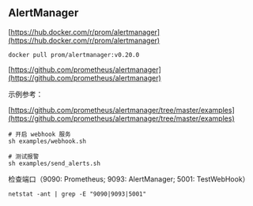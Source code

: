 ## AlertManager

[https://hub.docker.com/r/prom/alertmanager](https://hub.docker.com/r/prom/alertmanager)

```
docker pull prom/alertmanager:v0.20.0
```

[https://github.com/prometheus/alertmanager](https://github.com/prometheus/alertmanager)

示例参考：

[https://github.com/prometheus/alertmanager/tree/master/examples](https://github.com/prometheus/alertmanager/tree/master/examples)

```
# 开启 webhook 服务
sh examples/webhook.sh

# 测试报警
sh examples/send_alerts.sh
```

检查端口（9090: Prometheus; 9093: AlertManager; 5001: TestWebHook）
```
netstat -ant | grep -E "9090|9093|5001"
```
